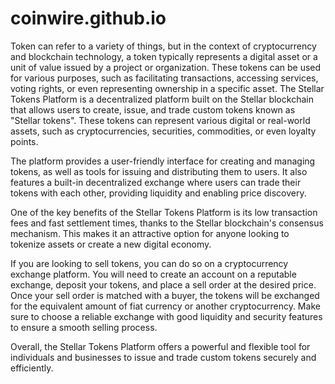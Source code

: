 # coinwire.github.io
 
Token can refer to a variety of things, but in the context of cryptocurrency and blockchain technology, a token typically represents a digital asset or a unit of value issued by a project or organization. These tokens can be used for various purposes, such as facilitating transactions, accessing services, voting rights, or even representing ownership in a specific asset.
The Stellar Tokens Platform is a decentralized platform built on the Stellar blockchain that allows users to create, issue, and trade custom tokens known as "Stellar tokens". These tokens can represent various digital or real-world assets, such as cryptocurrencies, securities, commodities, or even loyalty points.

The platform provides a user-friendly interface for creating and managing tokens, as well as tools for issuing and distributing them to users. It also features a built-in decentralized exchange where users can trade their tokens with each other, providing liquidity and enabling price discovery.

One of the key benefits of the Stellar Tokens Platform is its low transaction fees and fast settlement times, thanks to the Stellar blockchain's consensus mechanism. This makes it an attractive option for anyone looking to tokenize assets or create a new digital economy.

If you are looking to sell tokens, you can do so on a cryptocurrency exchange platform. You will need to create an account on a reputable exchange, deposit your tokens, and place a sell order at the desired price. Once your sell order is matched with a buyer, the tokens will be exchanged for the equivalent amount of fiat currency or another cryptocurrency. Make sure to choose a reliable exchange with good liquidity and security features to ensure a smooth selling process.

Overall, the Stellar Tokens Platform offers a powerful and flexible tool for individuals and businesses to issue and trade custom tokens securely and efficiently.
